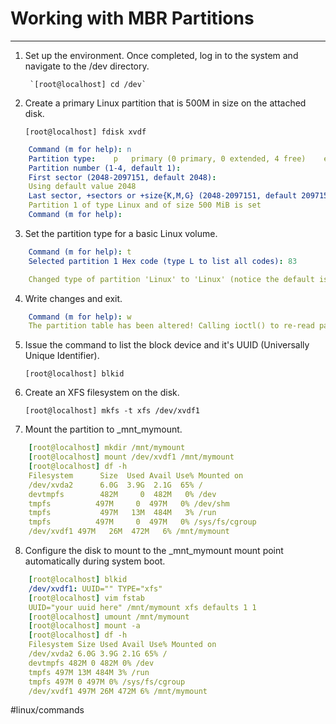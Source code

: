 # Working with MBR Partitions
- - - -

1. Set up the environment. Once completed, log in to the system and navigate to the /dev directory.

		`[root@localhost] cd /dev`

2. Create a primary Linux partition that is 500M in size on the attached disk.

    `[root@localhost] fdisk xvdf`

```yaml
    Command (m for help): n 
    Partition type:    p   primary (0 primary, 0 extended, 4 free)    e   extended Select (default p): p 
    Partition number (1-4, default 1): 
    First sector (2048-2097151, default 2048): 
    Using default value 2048
    Last sector, +sectors or +size{K,M,G} (2048-2097151, default 2097151): +500M
    Partition 1 of type Linux and of size 500 MiB is set 
    Command (m for help): 
```

3. Set the partition type for a basic Linux volume.

```yaml
    Command (m for help): t
    Selected partition 1 Hex code (type L to list all codes): 83

    Changed type of partition 'Linux' to 'Linux' (notice the default is already Linux).
```

4. Write changes and exit.

```yaml
    Command (m for help): w 
    The partition table has been altered! Calling ioctl() to re-read partition table. Syncing disks.
```

5. Issue the command to list the block device and it's UUID (Universally Unique Identifier).

    `[root@localhost] blkid`

6. Create an XFS filesystem on the disk.

    `[root@localhost] mkfs -t xfs /dev/xvdf1`

7. Mount the partition to _mnt_mymount.

```yaml
    [root@localhost] mkdir /mnt/mymount
    [root@localhost] mount /dev/xvdf1 /mnt/mymount
    [root@localhost] df -h
    Filesystem      Size  Used Avail Use% Mounted on 
    /dev/xvda2      6.0G  3.9G  2.1G  65% /
    devtmpfs        482M     0  482M   0% /dev 
    tmpfs          497M     0  497M   0% /dev/shm 
    tmpfs           497M   13M  484M   3% /run 
    tmpfs          497M     0  497M   0% /sys/fs/cgroup
    /dev/xvdf1 497M   26M  472M   6% /mnt/mymount
```

8. Configure the disk to mount to the _mnt_mymount mount point automatically during system boot.

```yaml
    [root@localhost] blkid
    /dev/xvdf1: UUID="" TYPE="xfs"
    [root@localhost] vim fstab 
    UUID="your uuid here" /mnt/mymount xfs defaults 1 1
    [root@localhost] umount /mnt/mymount
    [root@localhost] mount -a
    [root@localhost] df -h
    Filesystem Size Used Avail Use% Mounted on
    /dev/xvda2 6.0G 3.9G 2.1G 65% /
    devtmpfs 482M 0 482M 0% /dev
    tmpfs 497M 13M 484M 3% /run
    tmpfs 497M 0 497M 0% /sys/fs/cgroup
    /dev/xvdf1 497M 26M 472M 6% /mnt/mymount
```


#linux/commands